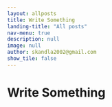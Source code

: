 ```yaml
---
layout: allposts
title: Write Something
landing-title: "All posts"
nav-menu: true
description: null
image: null
author: skandla2002@gmail.com
show_tile: false
---
```


<h1>Write Something</h1>

